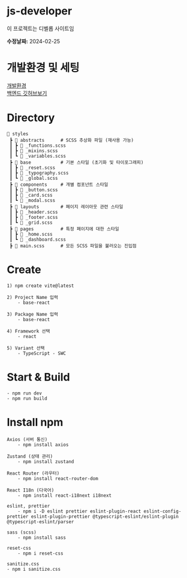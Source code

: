 # js-developer

이 프로젝트는 디벨롭 사이트임
<br>

**수정날짜:**
2024-02-25

# 개발환경 및 세팅
[개발환경](https://velog.io/@jaesang98/series/JS-Developer)
<br>
[백엔드 깃허브보기](https://github.com/Jaesang98/JS-Developer-Backend-)

# Directory

```
📂 styles
 ┣ 📂 abstracts      # SCSS 추상화 파일 (재사용 가능)
 ┃ ┣ 📄 _functions.scss
 ┃ ┣ 📄 _mixins.scss
 ┃ ┗ 📄 _variables.scss
 ┣ 📂 base           # 기본 스타일 (초기화 및 타이포그래피)
 ┃ ┣ 📄 _reset.scss
 ┃ ┣ 📄 _typography.scss
 ┃ ┗ 📄 _global.scss
 ┣ 📂 components     # 개별 컴포넌트 스타일
 ┃ ┣ 📄 _button.scss
 ┃ ┣ 📄 _card.scss
 ┃ ┗ 📄 _modal.scss
 ┣ 📂 layouts        # 페이지 레이아웃 관련 스타일
 ┃ ┣ 📄 _header.scss
 ┃ ┣ 📄 _footer.scss
 ┃ ┗ 📄 _grid.scss
 ┣ 📂 pages          # 특정 페이지에 대한 스타일
 ┃ ┣ 📄 _home.scss
 ┃ ┗ 📄 _dashboard.scss
 ┣ 📄 main.scss      # 모든 SCSS 파일을 불러오는 진입점

```

# Create

    1) npm create vite@latest

    2) Project Name 입력
        - base-react

    3) Package Name 입력
        - base-react

    4) Framework 선택
        - react

    5) Variant 선택
        - TypeScript - SWC

# Start & Build

    - npm run dev
    - npm run build

# Install npm

    Axios (서버 통신)
        - npm install axios

    Zustand (상태 관리)
        - npm install zustand

    React Router (라우터)
        - npm install react-router-dom

    React I18n (다국어)
        - npm install react-i18next i18next

    eslint, prettier
        - npm i -D eslint prettier eslint-plugin-react eslint-config-prettier eslint-plugin-prettier @typescript-eslint/eslint-plugin @typescript-eslint/parser

    sass (scss)
        - npm install sass

    reset-css
        - npm i reset-css

    sanitize.css
    - npm i sanitize.css
